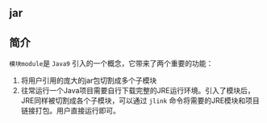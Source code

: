 ## jar



## 简介

`模块module`是 `Java9` 引入的一个概念，它带来了两个重要的功能：
1.  将用户引用的庞大的jar包切割成多个子模块
2.  往常运行一个Java项目需要自行下载完整的JRE运行环境。引入了模块后，JRE同样被切割成各个子模块，可以通过 `jlink` 命令将需要的JRE模块和项目链接打包。用户直接运行即可。